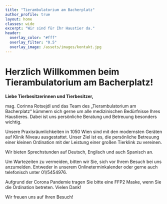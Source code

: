 ```yaml
---
title: "Tierambulatorium am Bacherplatz"
author_profile: true
layout: home
classes: wide
excerpt: "Wir sind für Ihr Haustier da."
header:
  overlay_color: "#fff"
  overlay_filter: "0.5"
  overlay_image: /assets/images/kontakt.jpg
---
```


# Herzlich Willkommen beim Tierambulatorium am Bacherplatz!

**Liebe Tierbesitzerinnen und Tierbesitzer,**  

mag. Corinna Rotsejdl und das Team des „Tierambulatorium am Bacherplatz“ kümmern sich gerne um alle medizinischen Bedürfnisse Ihres Haustieres. Dabei ist uns persönliche Beratung und Betreuung besonders wichtig.

Unsere Praxisräumlichkeiten in 1050 Wien sind mit den modernsten Geräten auf Klinik Niveau ausgestattet. Unser Ziel ist es, die persönliche Betreuung einer kleinen Ordination mit der Leistung einer großen Tierklink zu vereinen.

Wir bieten Sprechstunden auf Deutsch, Englisch und auch Spanisch an.

Um Wartezeiten zu vermeiden, bitten wir Sie, sich vor Ihrem Besuch bei uns anzumelden. Entweder in unserem Onlineterminkalender oder gerne auch telefonisch unter 01/5454976.

Aufgrund der Corona Pandemie tragen Sie bitte eine FFP2 Maske, wenn Sie die Ordination betreten. Vielen Dank!

Wir freuen uns auf Ihren Besuch!



